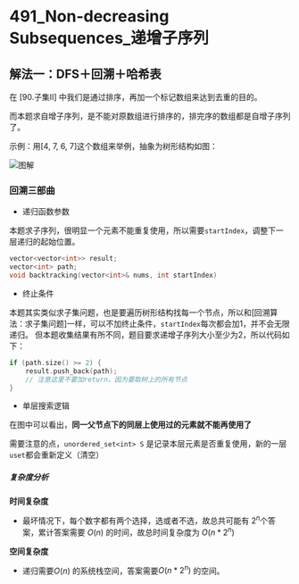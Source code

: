 # 491_Non-decreasing Subsequences_递增子序列

## 解法一：DFS＋回溯＋哈希表

在 [90.子集II] 中我们是通过排序，再加一个标记数组来达到去重的目的。

而本题求自增子序列，是不能对原数组进行排序的，排完序的数组都是自增子序列了。

示例：用[4, 7, 6, 7]这个数组来举例，抽象为树形结构如图：

![图解](https://code-thinking-1253855093.file.myqcloud.com/pics/20201124200229824.png)

### 回溯三部曲

- 递归函数参数

本题求子序列，很明显一个元素不能重复使用，所以需要`startIndex`，调整下一层递归的起始位置。

```cpp
vector<vector<int>> result;
vector<int> path;
void backtracking(vector<int>& nums, int startIndex)
```

- 终止条件

本题其实类似求子集问题，也是要遍历树形结构找每一个节点，所以和[回溯算法：求子集问题]一样，可以不加终止条件，`startIndex`每次都会加1，并不会无限递归。
但本题收集结果有所不同，题目要求递增子序列大小至少为2，所以代码如下：
```cpp
if (path.size() >= 2) {
    result.push_back(path);
    // 注意这里不要加return，因为要取树上的所有节点
}
```

- 单层搜索逻辑

在图中可以看出，**同一父节点下的同层上使用过的元素就不能再使用了**

需要注意的点，`unordered_set<int> S` 是记录本层元素是否重复使用，新的一层`uset`都会重新定义（清空）


##### 复杂度分析

**时间复杂度**

- 最坏情况下，每个数字都有两个选择，选或者不选，故总共可能有 $2^n$个答案，累计答案需要 $O(n)$ 的时间，故总时间复杂度为 $O(n*2^n)$

**空间复杂度**

- 递归需要$O(n)$ 的系统栈空间，答案需要$O(n*2^n)$ 的空间。
